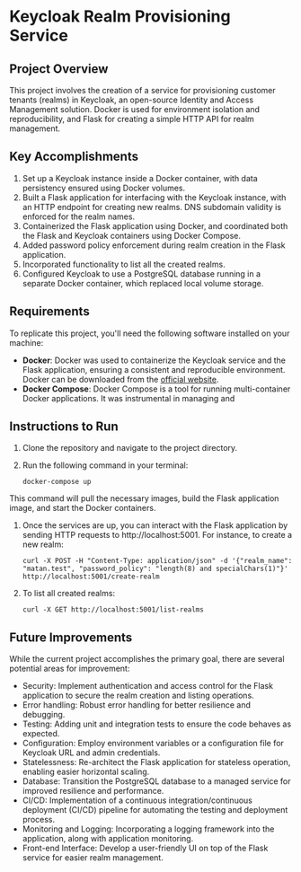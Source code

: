 # Keycloak Realm Provisioning Service

## Project Overview

This project involves the creation of a service for provisioning customer tenants (realms) in Keycloak, an open-source Identity and Access Management solution. Docker is used for environment isolation and reproducibility, and Flask for creating a simple HTTP API for realm management.

## Key Accomplishments

1. Set up a Keycloak instance inside a Docker container, with data persistency ensured using Docker volumes.
2. Built a Flask application for interfacing with the Keycloak instance, with an HTTP endpoint for creating new realms. DNS subdomain validity is enforced for the realm names.
3. Containerized the Flask application using Docker, and coordinated both the Flask and Keycloak containers using Docker Compose.
4. Added password policy enforcement during realm creation in the Flask application.
5. Incorporated functionality to list all the created realms.
6. Configured Keycloak to use a PostgreSQL database running in a separate Docker container, which replaced local volume storage.

## Requirements

To replicate this project, you'll need the following software installed on your machine:

- **Docker**: Docker was used to containerize the Keycloak service and the Flask application, ensuring a consistent and reproducible environment. Docker can be downloaded from the [official website](https://www.docker.com/products/docker-desktop).
- **Docker Compose**: Docker Compose is a tool for running multi-container Docker applications. It was instrumental in managing and

## Instructions to Run

1. Clone the repository and navigate to the project directory.
2. Run the following command in your terminal:

   ```shell
   docker-compose up

This command will pull the necessary images, build the Flask application image, and start the Docker containers.
1. Once the services are up, you can interact with the Flask application by sending HTTP requests to http://localhost:5001. For instance, to create a new realm:
    
    ```shell
    curl -X POST -H "Content-Type: application/json" -d '{"realm_name": "matan.test", "password_policy": "length(8) and specialChars(1)"}' http://localhost:5001/create-realm

2. To list all created realms:

    ```shell
    curl -X GET http://localhost:5001/list-realms

## Future Improvements
While the current project accomplishes the primary goal, there are several potential areas for improvement:

   * Security: Implement authentication and access control for the Flask application to secure the realm creation and listing operations.
   * Error handling: Robust error handling for better resilience and debugging.
   * Testing: Adding unit and integration tests to ensure the code behaves as expected.
   * Configuration: Employ environment variables or a configuration file for Keycloak URL and admin credentials.
   * Statelessness: Re-architect the Flask application for stateless operation, enabling easier horizontal scaling.
   * Database: Transition the PostgreSQL database to a managed service for improved resilience and performance.
   * CI/CD: Implementation of a continuous integration/continuous deployment (CI/CD) pipeline for automating the testing and deployment process.
   * Monitoring and Logging: Incorporating a logging framework into the application, along with application monitoring.
   * Front-end Interface: Develop a user-friendly UI on top of the Flask service for easier realm management.